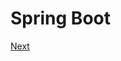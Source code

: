 # Spring Boot
[Next](https://javabrains.io/courses/spring_bootquickstart/lessons/What-is-Spring-Boot/)
